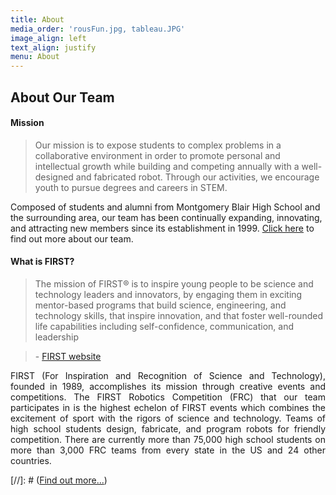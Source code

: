 ```yaml
---
title: About
media_order: 'rousFun.jpg, tableau.JPG'
image_align: left
text_align: justify
menu: About
---
```


## **About Our Team**

#### Mission
> Our mission is to expose students to complex problems in a collaborative environment in order to promote personal and intellectual growth while building and competing annually with a well-designed and fabricated robot. Through our activities, we encourage youth to pursue degrees and careers in STEM.

Composed of students and alumni from Montgomery Blair High School and the surrounding area, our team 
has been continually expanding, innovating, and attracting new members since its establishment in 1999. 
[Click here](../../about-us) to find out more about our team.
    
#### What is FIRST?
> The mission of FIRST® is to inspire young people to be science and technology 
> leaders and innovators, by engaging them in exciting mentor-based programs that build 
> science, engineering, and technology skills, that inspire innovation, and that foster 
> well-rounded life capabilities including self-confidence, communication, and leadership

>\- [FIRST website](https://www.firstinspires.org)

<p style="text-align:justify">
FIRST (For Inspiration and Recognition of Science and Technology), founded in 1989, accomplishes its mission through creative events and competitions. The FIRST Robotics Competition (FRC) that our team participates in is the highest echelon of FIRST events which combines the excitement of sport with the rigors of science and technology. Teams of high school students design, fabricate, and program robots for friendly competition. There are currently more than 75,000 high school students on more than 3,000 FRC teams from every state in the US and 24 other countries.
 </p>

[//]: # ([Find out more...](https://getgrav.org?classes=btn,btn-primary,btn-lg))
